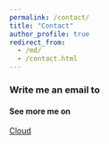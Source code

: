 ```yaml
---
permalink: /contact/
title: "Contact"
author_profile: true
redirect_from: 
  - /md/
  - /contact.html
---
```


### Write me an email to




#### See more me on
<i class="fa fa-cloud"></i> [Cloud](https://www.w3schools.com/icons/)
